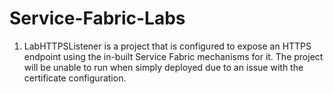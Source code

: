 # Service-Fabric-Labs

1. LabHTTPSListener is a project that is configured to expose an HTTPS endpoint using the in-built Service Fabric mechanisms for it. The project will be unable to run when simply deployed due to an issue with the certificate configuration.
